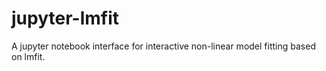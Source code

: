 # jupyter-lmfit
A jupyter notebook interface for interactive non-linear model fitting based on lmfit.

